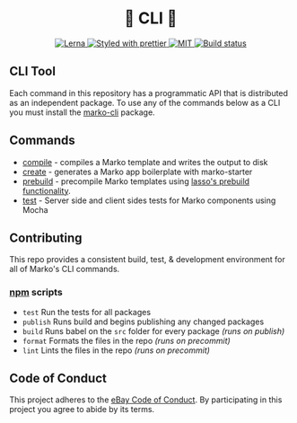 <h1 align="center">🔨 CLI 🔧</h1>
<p align="center">
  <!-- Structure -->
  <a href="https://github.com/lerna/lerna">
    <img src="https://img.shields.io/badge/monorepo-lerna-531099.svg" alt="Lerna"/>
  </a>
  <!-- Format -->
  <a href="https://github.com/prettier/prettier">
    <img src="https://img.shields.io/badge/styled_with-prettier-ff69b4.svg" alt="Styled with prettier"/>
  </a>
  <!-- License -->
  <a href="./LICENSE">
    <img src="https://img.shields.io/github/license/marko-js/cli.svg" alt="MIT"/>
  </a>
  <!-- CI -->
  <a href="https://travis-ci.com/marko-js/cli">
    <img src="https://travis-ci.com/marko-js/cli.svg?branch=master" alt="Build status"/>
  </a>
</p>

## CLI Tool
Each command in this repository has a programmatic API that is distributed as an independent package.
To use any of the commands below as a CLI you must install the [marko-cli](https://github.com/marko-js/cli/blob/master/packages/cli/README.md) package.

## Commands
- [compile](https://github.com/marko-js/cli/blob/master/packages/compile/README.md) -
  compiles a Marko template and writes the output to disk
- [create](https://github.com/marko-js/cli/blob/master/packages/create/README.md) -
  generates a Marko app boilerplate with marko-starter
- [prebuild](https://github.com/marko-js/cli/blob/master/packages/prebuild/README.md) -
  precompile Marko templates using [lasso's prebuild functionality](https://github.com/lasso-js/lasso).
- [test](https://github.com/marko-js/cli/blob/master/packages/test/README.md) -
  Server side and client sides tests for Marko components using Mocha

## Contributing

This repo provides a consistent build, test, & development environment for all of Marko's CLI commands.

### [npm](https://twitter.com/chriscoyier/status/896051713378992130) scripts

- `test` Run the tests for all packages
- `publish` Runs build and begins publishing any changed packages
- `build` Runs babel on the `src` folder for every package _(runs on publish)_
- `format` Formats the files in the repo _(runs on precommit)_
- `lint` Lints the files in the repo _(runs on precommit)_

## Code of Conduct

This project adheres to the [eBay Code of Conduct](./.github/CODE_OF_CONDUCT.md). By participating in this project you agree to abide by its terms.
